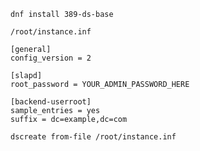 ```
dnf install 389-ds-base
```

`/root/instance.inf`
```
[general]
config_version = 2

[slapd]
root_password = YOUR_ADMIN_PASSWORD_HERE

[backend-userroot]
sample_entries = yes
suffix = dc=example,dc=com
```

```
dscreate from-file /root/instance.inf
```
